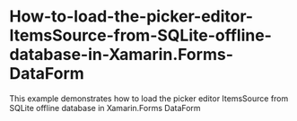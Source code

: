 # How-to-load-the-picker-editor-ItemsSource-from-SQLite-offline-database-in-Xamarin.Forms-DataForm
This example demonstrates how to load the picker editor ItemsSource from SQLite offline database in Xamarin.Forms DataForm
